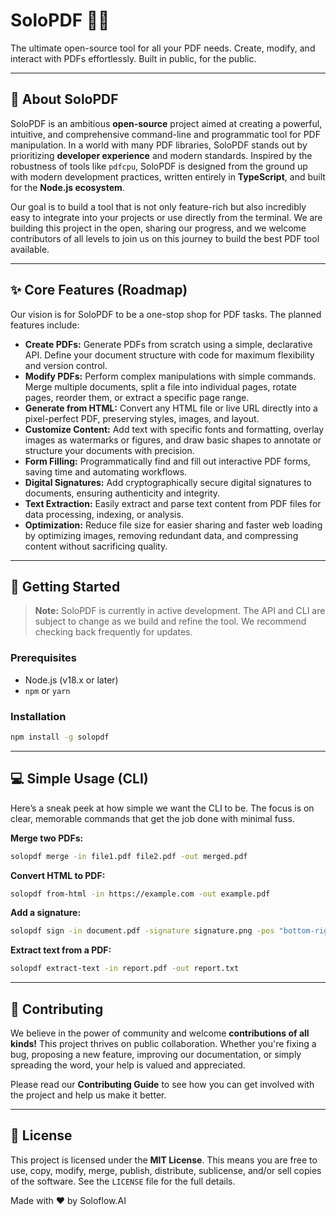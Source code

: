 # SoloPDF 📄✨

The ultimate open-source tool for all your PDF needs. Create, modify, and interact with PDFs effortlessly. Built in public, for the public.

-----

## 🌟 About SoloPDF

SoloPDF is an ambitious **open-source** project aimed at creating a powerful, intuitive, and comprehensive command-line and programmatic tool for PDF manipulation. In a world with many PDF libraries, SoloPDF stands out by prioritizing **developer experience** and modern standards. Inspired by the robustness of tools like `pdfcpu`, SoloPDF is designed from the ground up with modern development practices, written entirely in **TypeScript**, and built for the **Node.js ecosystem**.

Our goal is to build a tool that is not only feature-rich but also incredibly easy to integrate into your projects or use directly from the terminal. We are building this project in the open, sharing our progress, and we welcome contributors of all levels to join us on this journey to build the best PDF tool available.

-----

## ✨ Core Features (Roadmap)

Our vision is for SoloPDF to be a one-stop shop for PDF tasks. The planned features include:

  * **Create PDFs:** Generate PDFs from scratch using a simple, declarative API. Define your document structure with code for maximum flexibility and version control.
  * **Modify PDFs:** Perform complex manipulations with simple commands. Merge multiple documents, split a file into individual pages, rotate pages, reorder them, or extract a specific page range.
  * **Generate from HTML:** Convert any HTML file or live URL directly into a pixel-perfect PDF, preserving styles, images, and layout.
  * **Customize Content:** Add text with specific fonts and formatting, overlay images as watermarks or figures, and draw basic shapes to annotate or structure your documents with precision.
  * **Form Filling:** Programmatically find and fill out interactive PDF forms, saving time and automating workflows.
  * **Digital Signatures:** Add cryptographically secure digital signatures to documents, ensuring authenticity and integrity.
  * **Text Extraction:** Easily extract and parse text content from PDF files for data processing, indexing, or analysis.
  * **Optimization:** Reduce file size for easier sharing and faster web loading by optimizing images, removing redundant data, and compressing content without sacrificing quality.

-----

## 🚀 Getting Started

> **Note:** SoloPDF is currently in active development. The API and CLI are subject to change as we build and refine the tool. We recommend checking back frequently for updates.

### Prerequisites

  * Node.js (v18.x or later)
  * `npm` or `yarn`

### Installation

```bash
npm install -g solopdf
```

-----

## 💻 Simple Usage (CLI)

Here’s a sneak peek at how simple we want the CLI to be. The focus is on clear, memorable commands that get the job done with minimal fuss.

**Merge two PDFs:**

```bash
solopdf merge -in file1.pdf file2.pdf -out merged.pdf
```

**Convert HTML to PDF:**

```bash
solopdf from-html -in https://example.com -out example.pdf
```

**Add a signature:**

```bash
solopdf sign -in document.pdf -signature signature.png -pos "bottom-right" -out signed.pdf
```

**Extract text from a PDF:**

```bash
solopdf extract-text -in report.pdf -out report.txt
```

-----

## 🤝 Contributing

We believe in the power of community and welcome **contributions of all kinds\!** This project thrives on public collaboration. Whether you're fixing a bug, proposing a new feature, improving our documentation, or simply spreading the word, your help is valued and appreciated.

Please read our **Contributing Guide** to see how you can get involved with the project and help us make it better.

-----

## 📜 License

This project is licensed under the **MIT License**. This means you are free to use, copy, modify, merge, publish, distribute, sublicense, and/or sell copies of the software. See the `LICENSE` file for the full details.

Made with ❤️ by Soloflow.AI
